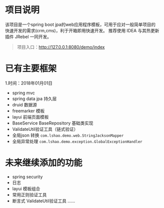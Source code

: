 # 项目说明
该项目是一个spring boot jpa的web应用程序模板，可用于应对一般简单项目的快速开发的需求(crm,cms)，利于开箱即用快速开发。
推荐使用 IDEA 与其热更新插件 JRebel 一同开发。

>项目入口：http://127.0.0.1:8080/demo/index

# 已有主要框架
 1.时间：2018年01月01日
- spring mvc
- spring data jpa 持久层
- druid 数据源
- freemarker 模板
- layui 前端页面模板
- BaseService BaseRepository 基础类实现
- ValidateUtil验证工具（链式验证）
- 全局json 转换 `com.lshao.demo.web.StringJacksonMapper`
- 全局异常处理 `com.lshao.demo.exception.GlobalExceptionHandler`

# 未来继续添加的功能
- spring security
- 日志
- layui 模板组合
- 常用正则验证工具
- 断言式 ValidateUtil验证工具
......
